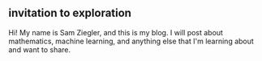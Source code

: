 ## invitation to exploration

Hi! My name is Sam Ziegler, and this is my blog. I will post about mathematics, machine learning, and anything else that I'm learning about and want to share.
